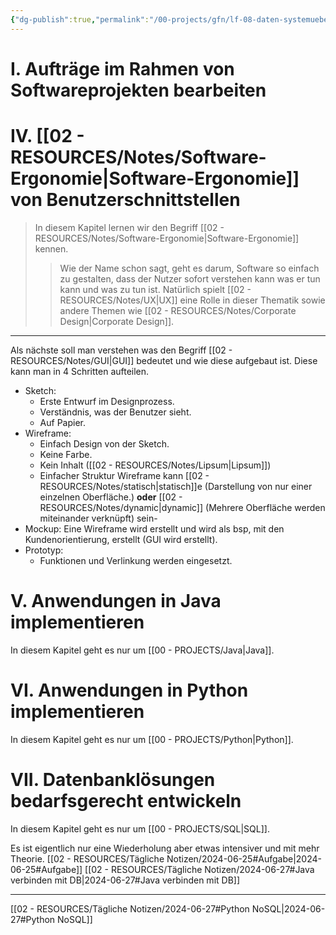 ```yaml
---
{"dg-publish":true,"permalink":"/00-projects/gfn/lf-08-daten-systemuebergreifend-bereitstellen/","tags":["LF08","GFN","code/java","inProgress"],"noteIcon":"","updated":"2024-08-16T18:21:09.865+02:00"}
---
```


# I. Aufträge im Rahmen von Softwareprojekten bearbeiten

# IV. [[02 - RESOURCES/Notes/Software-Ergonomie\|Software-Ergonomie]] von Benutzerschnittstellen

>In diesem Kapitel lernen wir den Begriff [[02 - RESOURCES/Notes/Software-Ergonomie\|Software-Ergonomie]] kennen.
>>Wie der Name schon sagt, geht es darum, Software so einfach zu gestalten, dass der Nutzer sofort verstehen kann was er tun kann und was zu tun ist. Natürlich spielt [[02 - RESOURCES/Notes/UX\|UX]] eine Rolle in dieser Thematik sowie andere Themen wie [[02 - RESOURCES/Notes/Corporate Design\|Corporate Design]].
___

Als nächste soll man verstehen was den Begriff [[02 - RESOURCES/Notes/GUI\|GUI]] bedeutet und wie diese aufgebaut ist. Diese kann man in 4 Schritten aufteilen.
- Sketch: 
	- Erste Entwurf im Designprozess.
	- Verständnis, was der Benutzer sieht.
	- Auf Papier.
- Wireframe: 
	- Einfach Design von der Sketch.
	- Keine Farbe.
	- Kein Inhalt ([[02 - RESOURCES/Notes/Lipsum\|Lipsum]])
	- Einfacher Struktur
	Wireframe kann [[02 - RESOURCES/Notes/statisch\|statisch]]e (Darstellung von nur einer einzelnen Oberfläche.) **oder** [[02 - RESOURCES/Notes/dynamic\|dynamic]] (Mehrere Oberfläche werden miteinander verknüpft) sein- 
- Mockup: Eine Wireframe wird erstellt und wird als bsp, mit den Kundenorientierung, erstellt (GUI wird erstellt).
- Prototyp: 
	-  Funktionen und Verlinkung werden eingesetzt.

# V. Anwendungen in Java implementieren
In diesem Kapitel geht es nur um [[00 - PROJECTS/Java\|Java]].


# VI. Anwendungen in Python implementieren
In diesem Kapitel geht es nur um [[00 - PROJECTS/Python\|Python]].

# VII. Datenbanklösungen bedarfsgerecht entwickeln
In diesem Kapitel geht es nur um [[00 - PROJECTS/SQL\|SQL]].

Es ist eigentlich nur eine Wiederholung aber etwas intensiver und mit mehr Theorie.
[[02 - RESOURCES/Tägliche Notizen/2024-06-25#Aufgabe\|2024-06-25#Aufgabe]]
[[02 - RESOURCES/Tägliche Notizen/2024-06-27#Java verbinden mit DB\|2024-06-27#Java verbinden mit DB]]

___
[[02 - RESOURCES/Tägliche Notizen/2024-06-27#Python NoSQL\|2024-06-27#Python NoSQL]]

